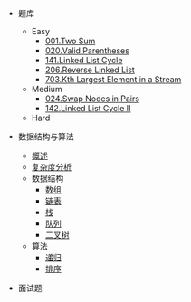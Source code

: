 - 题库

    - Easy
        - [001.Two Sum](problems/easy/001/README.md)
        - [020.Valid Parentheses](problems/easy/020/README.md)
        - [141.Linked List Cycle](problems/easy/141/README.md)
        - [206.Reverse Linked List](problems/easy/206/README.md)
        - [703.Kth Largest Element in a Stream](problems/easy/703/README.md)
    - Medium
        - [024.Swap Nodes in Pairs](problems/medium/024/README.md)
        - [142.Linked List Cycle II](problems/medium/142/README.md)
    - Hard

- 数据结构与算法

    - [概述](algo/README.md)
    - [复杂度分析](algo/Complexity/README.md)
    - 数据结构
        - [数组](algo/Struct/Array/README.md)
        - [链表](algo/Struct/LinkedList/README.md)
        - [栈](algo/Struct/Stack/README.md)
        - [队列](algo/Struct/Queue/README.md)
        - [二叉树](algo/Struct/BinaryTree/README.md)
    - 算法
        - [递归](algo/Index/Recursion/README.md)
        - [排序](algo/Index/Sort/README.md)
        
- 面试题

